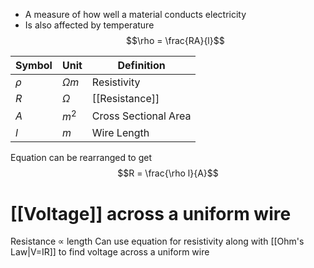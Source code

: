 - A measure of how well a material conducts electricity
- Is also affected by temperature
$$\rho = \frac{RA}{l}$$

| Symbol | Unit       | Definition           |
| ------ | ---------- | -------------------- |
| $\rho$ | $\Omega m$ | Resistivity          |
| $R$    | $\Omega$   | [[Resistance]]       |
| $A$    | $m^2$      | Cross Sectional Area |
| $l$    | $m$        | Wire Length          |

Equation can be rearranged to get
$$R = \frac{\rho l}{A}$$
# [[Voltage]] across a uniform wire
Resistance $\propto$ length
Can use equation for resistivity along with [[Ohm's Law|V=IR]] to find voltage across a uniform wire  